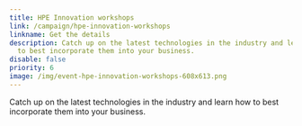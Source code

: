 ```yaml
---
title: HPE Innovation workshops
link: /campaign/hpe-innovation-workshops
linkname: Get the details
description: Catch up on the latest technologies in the industry and learn how
  to best incorporate them into your business.
disable: false
priority: 6
image: /img/event-hpe-innovation-workshops-608x613.png
---
```

Catch up on the latest technologies in the industry and learn how to best incorporate them into your business.
